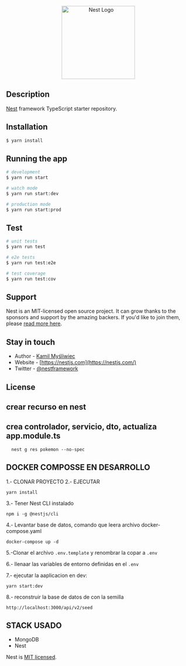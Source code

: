 <p align="center">
  <a href="http://nestjs.com/" target="blank"><img src="https://nestjs.com/img/logo-small.svg" width="200" alt="Nest Logo" /></a>
</p>

## Description

[Nest](https://github.com/nestjs/nest) framework TypeScript starter repository.

## Installation

```bash
$ yarn install
```

## Running the app

```bash
# development
$ yarn run start

# watch mode
$ yarn run start:dev

# production mode
$ yarn run start:prod
```

## Test

```bash
# unit tests
$ yarn run test

# e2e tests
$ yarn run test:e2e

# test coverage
$ yarn run test:cov
```

## Support

Nest is an MIT-licensed open source project. It can grow thanks to the sponsors and support by the amazing backers. If you'd like to join them, please [read more here](https://docs.nestjs.com/support).

## Stay in touch

- Author - [Kamil Myśliwiec](https://kamilmysliwiec.com)
- Website - [https://nestjs.com](https://nestjs.com/)
- Twitter - [@nestframework](https://twitter.com/nestframework)

## License


## crear recurso en nest   
## crea controlador, servicio, dto, actualiza app.module.ts
```
  nest g res pokemon --no-spec
```

## DOCKER COMPOSSE EN DESARROLLO

1.- CLONAR PROYECTO
2.- EJECUTAR
```
yarn install
```
3.- Tener Nest CLI instalado
```
npm i -g @nestjs/cli
```
4.- Levantar base de datos, comando que leera archivo docker-compose.yaml
```
docker-compose up -d
```

5.-Clonar el archivo ```.env.template``` y renombrar la copar a ```.env```

6.- llenaar las variables de entorno definidas en el ```.env```

7.- ejecutar la aaplicacion en dev:
```
yarn start:dev
```

8.- reconstruir la base de datos de con la semilla
```
http://localhost:3000/api/v2/seed
```

## STACK USADO
* MongoDB
* Nest




Nest is [MIT licensed](LICENSE).
